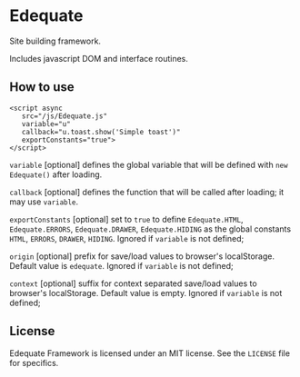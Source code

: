 # Edequate

Site building framework.

Includes javascript DOM and interface routines.

## How to use

    <script async 
       src="/js/Edequate.js" 
       variable="u" 
       callback="u.toast.show('Simple toast')" 
       exportConstants="true">
    </script>

`variable` [optional] defines the global variable that will be defined with `new Edequate()` after loading.

`callback` [optional] defines the function that will be called after loading; it may use `variable`.

`exportConstants` [optional]  set to `true` to define `Edequate.HTML`, `Edequate.ERRORS`, `Edequate.DRAWER`, `Edequate.HIDING` as the global constants `HTML`, `ERRORS`, `DRAWER`, `HIDING`. Ignored if `variable` is not defined;

`origin` [optional] prefix for save/load values to browser's localStorage. Default value is `edequate`. Ignored if `variable` is not defined;

`context` [optional] suffix for context separated save/load values to browser's localStorage. Default value is empty. Ignored if `variable` is not defined;

## License

Edequate Framework is licensed under an MIT license. See the `LICENSE` file for specifics.
